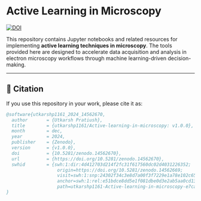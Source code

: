# Active Learning in Microscopy

[![DOI](https://zenodo.org/badge/909001494.svg)](https://doi.org/10.5281/zenodo.14562669)

This repository contains Jupyter notebooks and related resources for implementing **active learning techniques in microscopy**. The tools provided here are designed to accelerate data acquisition and analysis in electron microscopy workflows through machine learning-driven decision-making.

---

## 📖 Citation

If you use this repository in your work, please cite it as:

```bibtex
@software{utkarshp1161_2024_14562670,
  author       = {Utkarsh Pratiush},
  title        = {utkarshp1161/Active-learning-in-microscopy: v1.0.0},
  month        = dec,
  year         = 2024,
  publisher    = {Zenodo},
  version      = {v1.0.0},
  doi          = {10.5281/zenodo.14562670},
  url          = {https://doi.org/10.5281/zenodo.14562670},
  swhid        = {swh:1:dir:4d412703d214f2fc31f617560dc02d4031226352;
                   origin=https://doi.org/10.5281/zenodo.14562669;
                   visit=swh:1:snp:24302f34c3e8d7a00f3f7229e1a78e102c658c4c;
                   anchor=swh:1:rel:e51bdce8dd5e1f081dbe0d3e2ab5aa0cd13bdd8b;
                   path=utkarshp1161-Active-learning-in-microscopy-e7ca68d},
}
